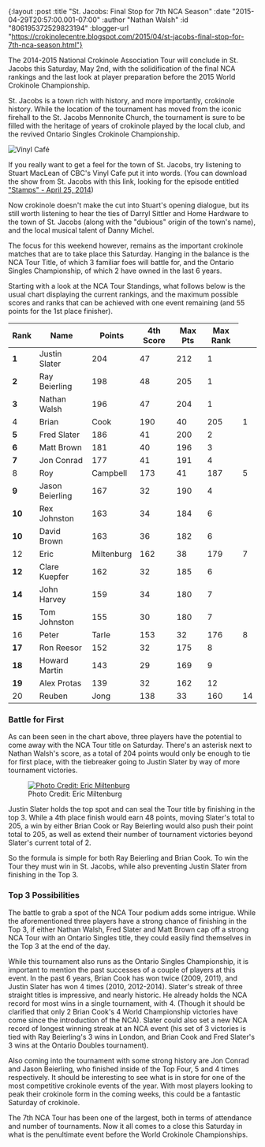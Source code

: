 {:layout :post
 :title "St. Jacobs: Final Stop for 7th NCA Season"
 :date "2015-04-29T20:57:00.001-07:00"
 :author "Nathan Walsh"
 :id "806195372529823194"
 :blogger-url "https://crokinolecentre.blogspot.com/2015/04/st-jacobs-final-stop-for-7th-nca-season.html"}

The 2014-2015 National Crokinole Association Tour will conclude in St. Jacobs this Saturday, May 2nd, with the solidification of the final NCA rankings and the last look at player preparation before the 2015 World Crokinole Championship.

St. Jacobs is a town rich with history, and more importantly, crokinole history. While the location of the tournament has moved from the iconic firehall to the St. Jacobs Mennonite Church, the tournament is sure to be filled with the heritage of years of crokinole played by the local club, and the revived Ontario Singles Crokinole Championship.

![Vinyl Café](/images/2015-04-29-st-jacobs-final-stop-for-7th-nca-season/promo-vinylcafe-sm.jpg)

If you really want to get a feel for the town of St. Jacobs, try listening to Stuart MacLean of CBC's Vinyl Cafe put it into words. (You can download the show from St. Jacobs with this link, looking for the episode entitled ["Stamps" - April 25, 2014](http://www.cbc.ca/radio/podcasts/arts-culture/vinyl-cafe-stories/))

Now crokinole doesn't make the cut into Stuart's opening dialogue, but its still worth listening to hear the ties of Darryl Sittler and Home Hardware to the town of St. Jacobs (along with the "dubious" origin of the town's name), and the local musical talent of Danny Michel.

The focus for this weekend however, remains as the important crokinole matches that are to take place this Saturday. Hanging in the balance is the NCA Tour Title, of which 3 familiar foes will battle for, and the Ontario Singles Championship, of which 2 have owned in the last 6 years.

Starting with a look at the NCA Tour Standings, what follows below is the usual chart displaying the current rankings, and the maximum possible scores and ranks that can be achieved with one event remaining (and 55 points for the 1st place finisher).

<table>
	<thead>
		<tr>
			<th>Rank</th>
			<th>Name</th>
			<th>Points</th>
			<th>4th Score</th>
			<th>Max Pts</th>
			<th>Max Rank</th>
		</tr>
	</thead>
	<tbody>
		<tr>
			<td><strong>1</strong></td>
			<td>Justin Slater</td>
			<td>204</td>
			<td>47</td>
			<td>212</td>
			<td>1</td>
		</tr>
		<tr>
			<td><strong>2</strong></td>
			<td>Ray Beierling</td>
			<td>198</td>
			<td>48</td>
			<td>205</td>
			<td>1</td>
		</tr>
		<tr>
			<td><strong>3</strong></td>
			<td>Nathan Walsh</td>
			<td>196</td>
			<td>47</td>
			<td>204</td>
			<td>1</td>
		</tr>
		<tr><td>4</td><td>Brian</td><td>Cook</td>
			<td>190</td>
			<td>40</td>
			<td>205</td>
			<td>1</td>
		</tr>
		<tr>
			<td><strong>5</strong></td>
			<td>Fred Slater</td>
			<td>186</td>
			<td>41</td>
			<td>200</td>
			<td>2</td>
		</tr>
		<tr>
			<td><strong>6</strong></td>
			<td>Matt Brown</td>
			<td>181</td>
			<td>40</td>
			<td>196</td>
			<td>3</td>
		</tr>
		<tr>
			<td><strong>7</strong></td>
			<td>Jon Conrad</td>
			<td>177</td>
			<td>41</td>
			<td>191</td>
			<td>4</td>
		</tr>
		<tr><td>8</td><td>Roy</td><td>Campbell</td>
			<td>173</td>
			<td>41</td>
			<td>187</td>
			<td>5</td>
		</tr>
		<tr>
			<td><strong>9</strong></td>
			<td>Jason Beierling</td>
			<td>167</td>
			<td>32</td>
			<td>190</td>
			<td>4</td>
		</tr>
		<tr>
			<td><strong>10</strong></td>
			<td>Rex Johnston</td>
			<td>163</td>
			<td>34</td>
			<td>184</td>
			<td>6</td>
		</tr>
		<tr>
			<td><strong>10</strong></td>
			<td>David Brown</td>
			<td>163</td>
			<td>36</td>
			<td>182</td>
			<td>6</td>
		</tr>
		<tr><td>12</td><td>Eric</td><td>Miltenburg</td>
			<td>162</td>
			<td>38</td>
			<td>179</td>
			<td>7</td>
		</tr>
		<tr>
			<td><strong>12</strong></td>
			<td>Clare Kuepfer</td>
			<td>162</td>
			<td>32</td>
			<td>185</td>
			<td>6</td>
		</tr>
		<tr>
			<td><strong>14</strong></td>
			<td>John Harvey</td>
			<td>159</td>
			<td>34</td>
			<td>180</td>
			<td>7</td>
		</tr>
		<tr>
			<td><strong>15</strong></td>
			<td>Tom Johnston</td>
			<td>155</td>
			<td>30</td>
			<td>180</td>
			<td>7</td>
		</tr>
		<tr><td>16</td><td>Peter</td><td>Tarle</td>
			<td>153</td>
			<td>32</td>
			<td>176</td>
			<td>8</td>
		</tr>
		<tr>
			<td><strong>17</strong></td>
			<td>Ron Reesor</td>
			<td>152</td>
			<td>32</td>
			<td>175</td>
			<td>8</td>
		</tr>
		<tr>
			<td><strong>18</strong></td>
			<td>Howard Martin</td>
			<td>143</td>
			<td>29</td>
			<td>169</td>
			<td>9</td>
		</tr>
		<tr>
			<td><strong>19</strong></td>
			<td>Alex Protas</td>
			<td>139</td>
			<td>32</td>
			<td>162</td>
			<td>12</td>
		</tr>
		<tr><td>20</td><td>Reuben</td><td>Jong</td>
			<td>138</td>
			<td>33</td>
			<td>160</td>
			<td>14</td>
		</tr>
	</tbody>
</table>

### Battle for First

As can been seen in the chart above, three players have the potential to come away with the NCA Tour title on Saturday. There's an asterisk next to Nathan Walsh's score, as a total of 204 points would only be enough to tie for first place, with the tiebreaker going to Justin Slater by way of more tournament victories.

<figure>
	<a href="/images/2015-04-29-st-jacobs-final-stop-for-7th-nca-season/201415Crokinole.jpg"><img src="/images/2015-04-29-st-jacobs-final-stop-for-7th-nca-season/201415Crokinole.jpg" alt="Photo Credit: Eric Miltenburg" /></a>
	<figcaption>Photo Credit: Eric Miltenburg</figcaption>
</figure>

Justin Slater holds the top spot and can seal the Tour title by finishing in the top 3. While a 4th place finish would earn 48 points, moving Slater's total to 205, a win by either Brian Cook or Ray Beierling would also push their point total to 205, as well as extend their number of tournament victories beyond Slater's current total of 2.

So the formula is simple for both Ray Beierling and Brian Cook. To win the Tour they must win in St. Jacobs, while also preventing Justin Slater from finishing in the Top 3.

### Top 3 Possibilities

The battle to grab a spot of the NCA Tour podium adds some intrigue. While the aforementioned three players have a strong chance of finishing in the Top 3, if either Nathan Walsh, Fred Slater and Matt Brown cap off a strong NCA Tour with an Ontario Singles title, they could easily find themselves in the Top 3 at the end of the day.

While this tournament also runs as the Ontario Singles Championship, it is important to mention the past successes of a couple of players at this event. In the past 6 years, Brian Cook has won twice (2009, 2011), and Justin Slater has won 4 times (2010, 2012-2014). Slater's streak of three straight titles is impressive, and nearly historic.
He already holds the NCA record for most wins in a single tournament, with 4. (Though it should be clarified that only 2 Brian Cook's 4 World Championship victories have come since the introduction of the NCA). 
Slater could also set a new NCA record of longest winning streak at an NCA event (his set of 3 victories is tied with Ray Beierling's 3 wins in London, and Brian Cook and Fred Slater's 3 wins at the Ontario Doubles tournament).

Also coming into the tournament with some strong history are Jon Conrad and Jason Beierling, who finished inside of the Top Four, 5 and 4 times respectively. It should be interesting to see what is in store for one of the most competitive crokinole events of the year. With most players looking to peak their crokinole form in the coming weeks, this could be a fantastic Saturday of crokinole.

The 7th NCA Tour has been one of the largest, both in terms of attendance and number of tournaments. Now it all comes to a close this Saturday in what is the penultimate event before the World Crokinole Championships. 
